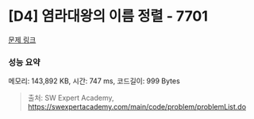 # [D4] 염라대왕의 이름 정렬 - 7701 

[문제 링크](https://swexpertacademy.com/main/code/problem/problemDetail.do?contestProbId=AWqU0zh6rssDFARG) 

### 성능 요약

메모리: 143,892 KB, 시간: 747 ms, 코드길이: 999 Bytes



> 출처: SW Expert Academy, https://swexpertacademy.com/main/code/problem/problemList.do